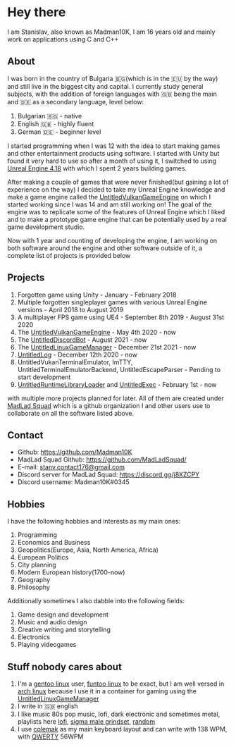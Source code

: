 # Hey there
I am Stanislav, also known as Madman10K, I am 16 years old and mainly work on applications using C and C++
## About
I was born in the country of Bulgaria 🇧🇬(which is in the 🇪🇺 by the way) and still live in the biggest city and capital. I currently study general subjects, with the addition of foreign languages with 🇬🇧 being the main and 🇩🇪 as a secondary language, level below:
1. Bulgarian 🇧🇬 - native
1. English 🇬🇧 - highly fluent
1. German 🇩🇪 - beginner level

I started programming when I was 12 with the idea to start making games and other entertainment products using software. I started with Unity but found it very hard to use so after a month of using it, I switched to using [Unreal Engine 4.18](https://www.unrealengine.com/en-US/blog/unreal-engine-4-18-released) with which I spent 2 years building games.

After making a couple of games that were never finished(but gaining a lot of experience on the way) I decided to take my Unreal Engine knowledge and make a game engine called the [UntitledVulkanGameEngine](https://github.com/MadLadSquad/UntitledVulkanGameEngine) on which I started working since I was 14 and am still working on! 
The goal of the engine was to replicate some of the features of Unreal Engine which I liked and to make a prototype game engine that can be potentially used by a real game development studio.

Now with 1 year and counting of developing the engine, I am working on both software around the engine and other software outside of it, a complete list of projects is provided below
## Projects
1. Forgotten game using Unity - January - February 2018
1. Multiple forgotten singleplayer games with various Unreal Engine versions - April 2018 to August 2019
1. A multiplayer FPS game using UE4 - September 8th 2019 - August 31st 2020
1. The [UntitledVulkanGameEngine](https://github.com/MadLadSquad/UntitledVulkanGameEngine) - May 4th 2020 - now
1. The [UntitledDiscordBot](https://github.com/MadLadSquad/MadLadSquadBot) - August 2021 - now
1. The [UntitledLinuxGameManager](https://github.com/MadLadSquad/UntitledLinuxGameManager/) - December 21st 2021 - now
1. [UntitledLog](https://github.com/MadLadSquad/UntitledLog/) - December 12th 2020 - now
1. UntitledVukanTerminalEmulator, ImTTY, UntitledTerminalEmulatorBackend, UntitledEscapeParser - Pending to start development
1. [UntitledRuntimeLibraryLoader](https://github.com/MadLadSquad/UntitledRuntimeLibraryLoader/) and [UntitledExec](https://github.com/MadLadSquad/UntitledExec) - February 1st - now

with multiple more projects planned for later. All of them are created under [MadLad Squad](https://github.com/MadLadSquad) which is a github organization I and other users use to collaborate on all the software listed above.
## Contact
- Github: <https://github.com/Madman10K>
- MadLad Squad Github: <https://github.com/MadLadSquad/>
- E-mail: stanv.contact176@gmail.com
- Discord server for MadLad Squad: <https://discord.gg/j8XZCPY>
- Discord username: Madman10K#0345

## Hobbies
I have the following hobbies and interests as my main ones:
1. Programming
1. Economics and Business
1. Geopolitics(Europe, Asia, North America, Africa)
1. European Politics
1. City planning
1. Modern European history(1700-now)
1. Geography
1. Philosophy

Additionally sometimes I also dabble into the following fields:
1. Game design and development
1. Music and audio design
1. Creative writing and storytelling
1. Electronics
1. Playing videogames

## Stuff nobody cares about
1. I'm a [gentoo linux](https://www.gentoo.org/) user, [funtoo linux](https://www.funtoo.org/Welcome) to be exact, but I am well versed in [arch linux](https://archlinux.org/) because I use it in a container for gaming using the [UntitledLinuxGameManager](https://github.com/MadLadSquad/UntitledLinuxGameManager)
1. I write in 🇬🇧 english
1. I like music 80s pop music, lofi, dark electronic and sometimes metal, playlists here [lofi](https://www.youtube.com/playlist?list=PL8yFU3veFghtteYYFdSnc-vaBZ3hHh4Wc), [sigma male grindset](https://www.youtube.com/playlist?list=PL8yFU3veFghvVpWseRViePuvSv4NQ0O9E), [random](https://www.youtube.com/playlist?list=PL8yFU3veFghsQwd2tTsYFn7ejZ7OlsFcm)
1. I use [colemak](https://colemak.com/) as my main keyboard layout and can write with 138 WPM, with [QWERTY](https://en.wikipedia.org/wiki/QWERTY) 56WPM

